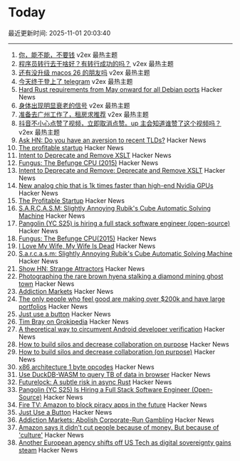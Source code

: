 # Today

最近更新时间: 2025-11-01 20:03:40

--- 
1. [你，能不能，不要钱](https://www.v2ex.com/t/1169877) v2ex 最热主题
2. [程序员转行去干啥好？有转行成功的吗？](https://www.v2ex.com/t/1169865) v2ex 最热主题
3. [还有没升级 macos 26 的朋友吗](https://www.v2ex.com/t/1169857) v2ex 最热主题
4. [今天终于登上了 telegram](https://www.v2ex.com/t/1169848) v2ex 最热主题
5. [Hard Rust requirements from May onward for all Debian ports](https://lists.debian.org/debian-devel/2025/10/msg00285.html) Hacker News
6. [身体出现明显衰老的信号](https://www.v2ex.com/t/1169856) v2ex 最热主题
7. [准备去广州工作了，租房求推荐](https://www.v2ex.com/t/1169850) v2ex 最热主题
8. [抖音不小心点赞了视频，立即取消点赞。up 主会知道谁赞了这个视频吗？](https://www.v2ex.com/t/1169833) v2ex 最热主题
9. [Ask HN: Do you have an aversion to recent TLDs?](https://news.ycombinator.com/item?id=45779720) Hacker News
10. [The profitable startup](https://linear.app/now/the-profitable-startup) Hacker News
11. [Intent to Deprecate and Remove XSLT](https://groups.google.com/a/chromium.org/g/blink-dev/c/CxL4gYZeSJA/m/yNs4EsD5AQAJ) Hacker News
12. [Fungus: The Befunge CPU (2015)](https://www.bedroomlan.org/hardware/fungus/) Hacker News
13. [Intent to Deprecate and Remove: Deprecate and Remove XSLT](https://groups.google.com/a/chromium.org/g/blink-dev/c/CxL4gYZeSJA/m/yNs4EsD5AQAJ) Hacker News
14. [New analog chip that is 1k times faster than high-end Nvidia GPUs](https://www.livescience.com/technology/computing/china-solves-century-old-problem-with-new-analog-chip-that-is-1-000-times-faster-than-high-end-nvidia-gpus) Hacker News
15. [The Profitable Startup](https://linear.app/now/the-profitable-startup) Hacker News
16. [S.A.R.C.A.S.M: Slightly Annoying Rubik's Cube Automatic Solving Machine](https://github.com/vindar/SARCASM) Hacker News
17. [Pangolin (YC S25) is hiring a full stack software engineer (open-source)](https://docs.pangolin.net/careers/software-engineer-full-stack) Hacker News
18. [Fungus: The Befunge CPU(2015)](https://www.bedroomlan.org/hardware/fungus/) Hacker News
19. [I Love My Wife, My Wife Is Dead](https://www.bingqiangao.com/poetry/i-love-my-wife-my-wife-is-dead) Hacker News
20. [S.a.r.c.a.s.m: Slightly Annoying Rubik's Cube Automatic Solving Machine](https://github.com/vindar/SARCASM) Hacker News
21. [Show HN: Strange Attractors](https://blog.shashanktomar.com/posts/strange-attractors) Hacker News
22. [Photographing the rare brown hyena stalking a diamond mining ghost town](https://www.bbc.com/future/article/20251014-the-rare-hyena-stalking-a-diamond-mining-ghost-town) Hacker News
23. [Addiction Markets](https://www.thebignewsletter.com/p/addiction-markets-abolish-corporate) Hacker News
24. [The only people who feel good are making over $200k and have large portfolios](https://fortune.com/2025/10/24/why-is-economy-so-bad-recession-not-inflation-fed-rate-cuts-2025/) Hacker News
25. [Just use a button](https://gomakethings.com/just-use-a-button/) Hacker News
26. [Tim Bray on Grokipedia](https://www.tbray.org/ongoing/When/202x/2025/10/28/Grokipedia) Hacker News
27. [A theoretical way to circumvent Android developer verification](https://enaix.github.io/2025/10/30/developer-verification.html) Hacker News
28. [How to build silos and decrease collaboration on purpose](https://www.rubick.com/how-to-build-silos-and-decrease-collaboration/) Hacker News
29. [How to build silos and decrease collaboration (on purpose)](https://www.rubick.com/how-to-build-silos-and-decrease-collaboration/) Hacker News
30. [x86 architecture 1 byte opcodes](https://www.sandpile.org/x86/opc_1.htm) Hacker News
31. [Use DuckDB-WASM to query TB of data in browser](https://lil.law.harvard.edu/blog/2025/10/24/rethinking-data-discovery-for-libraries-and-digital-humanities/) Hacker News
32. [Futurelock: A subtle risk in async Rust](https://rfd.shared.oxide.computer/rfd/0609) Hacker News
33. [Pangolin (YC S25) Is Hiring a Full Stack Software Engineer (Open-Source)](https://docs.pangolin.net/careers/software-engineer-full-stack) Hacker News
34. [Fire TV: Amazon to block piracy apps in the future](https://www.heise.de/en/news/Fire-TV-Amazon-to-block-piracy-apps-in-the-future-10964878.html) Hacker News
35. [Just Use a Button](https://gomakethings.com/just-use-a-button/) Hacker News
36. [Addiction Markets: Abolish Corporate-Run Gambling](https://www.thebignewsletter.com/p/addiction-markets-abolish-corporate) Hacker News
37. [Amazon says it didn't cut people because of money. But because of 'culture'](https://www.cnn.com/2025/10/30/tech/amazon-layoffs-andy-jassy-ai-culture) Hacker News
38. [Another European agency shifts off US Tech as digital sovereignty gains steam](https://www.zdnet.com/article/another-european-agency-ditches-big-tech-as-digital-sovereignty-movement-gains-steam/) Hacker News
